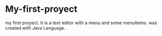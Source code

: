 # My-first-proyect
my first proyect. It is a text editor with a menu and some menuItems. was created with Java Language.
